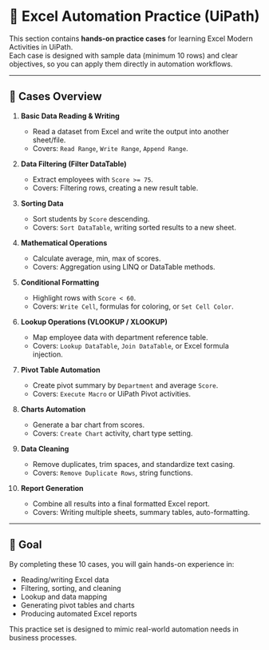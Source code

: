 # 📘 Excel Automation Practice (UiPath)

This section contains **hands-on practice cases** for learning Excel Modern Activities in UiPath.  
Each case is designed with sample data (minimum 10 rows) and clear objectives, so you can apply them directly in automation workflows.  

---

## 📂 Cases Overview

01. **Basic Data Reading & Writing**  
    - Read a dataset from Excel and write the output into another sheet/file.  
    - Covers: `Read Range`, `Write Range`, `Append Range`.  

02. **Data Filtering (Filter DataTable)**  
    - Extract employees with `Score >= 75`.  
    - Covers: Filtering rows, creating a new result table.  

03. **Sorting Data**  
    - Sort students by `Score` descending.  
    - Covers: `Sort DataTable`, writing sorted results to a new sheet.  

04. **Mathematical Operations**  
    - Calculate average, min, max of scores.  
    - Covers: Aggregation using LINQ or DataTable methods.  

05. **Conditional Formatting**  
    - Highlight rows with `Score < 60`.  
    - Covers: `Write Cell`, formulas for coloring, or `Set Cell Color`.  

06. **Lookup Operations (VLOOKUP / XLOOKUP)**  
    - Map employee data with department reference table.  
    - Covers: `Lookup DataTable`, `Join DataTable`, or Excel formula injection.  

07. **Pivot Table Automation**  
    - Create pivot summary by `Department` and average `Score`.  
    - Covers: `Execute Macro` or UiPath Pivot activities.  

08. **Charts Automation**  
    - Generate a bar chart from scores.  
    - Covers: `Create Chart` activity, chart type setting.  

09. **Data Cleaning**  
    - Remove duplicates, trim spaces, and standardize text casing.  
    - Covers: `Remove Duplicate Rows`, string functions.  

10. **Report Generation**
    - Combine all results into a final formatted Excel report.  
    - Covers: Writing multiple sheets, summary tables, auto-formatting.
     
---

## 🎯 Goal
By completing these 10 cases, you will gain hands-on experience in:  
- Reading/writing Excel data  
- Filtering, sorting, and cleaning  
- Lookup and data mapping  
- Generating pivot tables and charts  
- Producing automated Excel reports  

This practice set is designed to mimic real-world automation needs in business processes.  
